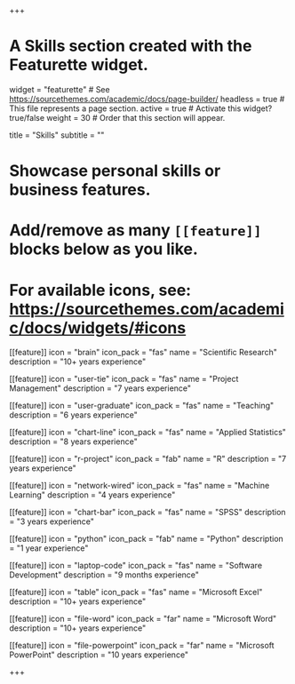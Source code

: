 +++
# A Skills section created with the Featurette widget.
widget = "featurette"  # See https://sourcethemes.com/academic/docs/page-builder/
headless = true  # This file represents a page section.
active = true  # Activate this widget? true/false
weight = 30  # Order that this section will appear.

title = "Skills"
subtitle = ""

# Showcase personal skills or business features.
# 
# Add/remove as many `[[feature]]` blocks below as you like.
# 
# For available icons, see: https://sourcethemes.com/academic/docs/widgets/#icons
[[feature]]
  icon = "brain"
  icon_pack = "fas"
  name = "Scientific Research"
  description = "10+ years experience"

[[feature]]
  icon = "user-tie"
  icon_pack = "fas"
  name = "Project Management"
  description = "7 years experience"
  
[[feature]]
  icon = "user-graduate"
  icon_pack = "fas"
  name = "Teaching"
  description = "6 years experience"
  
[[feature]]
  icon = "chart-line"
  icon_pack = "fas"
  name = "Applied Statistics"
  description = "8 years experience" 
  
[[feature]]
  icon = "r-project"
  icon_pack = "fab"
  name = "R"
  description = "7 years experience"
  
[[feature]]
  icon = "network-wired"
  icon_pack = "fas"
  name = "Machine Learning"
  description = "4 years experience"

[[feature]]
  icon = "chart-bar"
  icon_pack = "fas"
  name = "SPSS"
  description = "3 years experience"

[[feature]]
  icon = "python"
  icon_pack = "fab"
  name = "Python"
  description = "1 year experience"

[[feature]]
  icon = "laptop-code"
  icon_pack = "fas"
  name = "Software Development"
  description = "9 months experience"

[[feature]]
  icon = "table"
  icon_pack = "fas"
  name = "Microsoft Excel"
  description = "10+ years experience"
  
[[feature]]
  icon = "file-word"
  icon_pack = "far"
  name = "Microsoft Word"
  description = "10+ years experience"
  
[[feature]]
  icon = "file-powerpoint"
  icon_pack = "far"
  name = "Microsoft PowerPoint"
  description = "10 years experience"

+++
